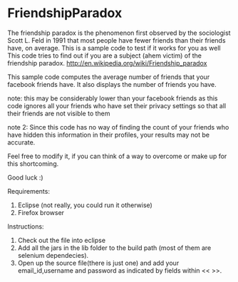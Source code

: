 FriendshipParadox
=================

The friendship paradox is the phenomenon first observed by the sociologist Scott L. Feld in 1991 that most people have fewer friends than their friends have, on average. This is a sample code to test if it works for you as well
This code tries to find out if you are a subject (ahem victim) of the friendship paradox.
http://en.wikipedia.org/wiki/Friendship_paradox

This sample code computes the average number of friends that your facebook friends have.
It also displays the number of friends you have. 

note: this may be considerably lower than your facebook friends as this code ignores
all your friends who have set their privacy settings so that all their friends are not visible to them

note 2: Since this code has no way of finding the count of your friends who have hidden this information in their profiles, your results
may not be accurate.

Feel free to modify it, if you can think of a way to overcome or make up for this shortcoming.

Good luck :)

Requirements:
1) Eclipse (not really, you could run it otherwise)
2) Firefox browser


Instructions:
1) Check out the file into eclipse
2) Add all the jars in the lib folder to the build path (most of them are selenium dependecies).
3) Open up the source file(there is just one) and add your email_id,username and password as indicated by fields within << >>.
